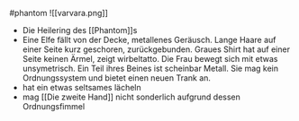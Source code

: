 #phantom
![[varvara.png]]

- Die Heilering des [[Phantom]]s
- Eine Elfe fällt von der Decke, metallenes Geräusch. Lange Haare auf einer Seite kurz geschoren, zurückgebunden. Graues Shirt hat auf einer Seite keinen Ärmel, zeigt wirbeltatto. Die Frau bewegt sich mit etwas unsymetrisch. Ein Teil ihres Beines ist scheinbar Metall. Sie mag kein Ordnungssystem und bietet einen neuen Trank an. 
- hat ein etwas seltsames lächeln
- mag [[Die zweite Hand]] nicht sonderlich aufgrund dessen Ordnungsfimmel
